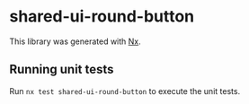 # shared-ui-round-button

This library was generated with [Nx](https://nx.dev).

## Running unit tests

Run `nx test shared-ui-round-button` to execute the unit tests.
